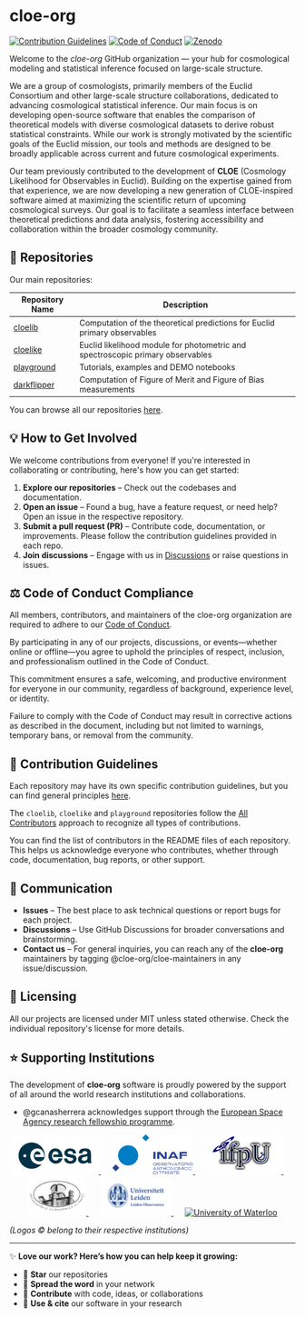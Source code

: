 # cloe-org

[![Contribution Guidelines](https://img.shields.io/badge/cloeorg-Collaboration_Guidelines-royalblue?link=https://github.com/cloe-org/.github/tree/main/colprac)](https://github.com/cloe-org/.github/tree/main/colprac) 
[![Code of Conduct](https://img.shields.io/badge/cloeorg-Code_of_Conduct-royalblue?link=https://github.com/cloe-org/.github/blob/1-include-code-of-conduct-in-readme/conduct/CODE_OF_CONDUCT.md)](https://github.com/cloe-org/.github/blob/1-include-code-of-conduct-in-readme/conduct/CODE_OF_CONDUCT.md)
[![Zenodo](https://img.shields.io/badge/Zenodo-cloe--org-brightgreen.svg)](https://zenodo.org/communities/cloe-org/)

Welcome to the *cloe-org* GitHub organization — your hub for cosmological modeling and statistical inference focused on large-scale structure.

We are a group of cosmologists, primarily members of the Euclid Consortium and other large-scale structure collaborations, dedicated to advancing cosmological statistical inference. Our main focus is on developing open-source software that enables the comparison of theoretical models with diverse cosmological datasets to derive robust statistical constraints. While our work is strongly motivated by the scientific goals of the Euclid mission, our tools and methods are designed to be broadly applicable across current and future cosmological experiments.

Our team previously contributed to the development of **CLOE** (Cosmology Likelihood for Observables in Euclid). Building on the expertise gained from that experience, we are now developing a new generation of CLOE-inspired software aimed at maximizing the scientific return of upcoming cosmological surveys. Our goal is to facilitate a seamless interface between theoretical predictions and data analysis, fostering accessibility and collaboration within the broader cosmology community.

## 📂 Repositories

Our main repositories:

| Repository Name | Description |
|-----------------|-------------|
| [cloelib](https://github.com/cloe-org/cloelib) | Computation of the theoretical predictions for Euclid primary observables |
| [cloelike](https://github.com/cloe-org/cloelike) | Euclid likelihood module for photometric and spectroscopic primary observables |
| [playground](https://github.com/cloe-org/playground) | Tutorials, examples and DEMO notebooks |
| [darkflipper](https://github.com/cloe-org/darkflipper) | Computation of Figure of Merit and Figure of Bias measurements |

You can browse all our repositories [here](https://github.com/orgs/cloe-org/repositories).

## 💡 How to Get Involved

We welcome contributions from everyone! If you're interested in collaborating or contributing, here's how you can get started:

1. **Explore our repositories** – Check out the codebases and documentation.
2. **Open an issue** – Found a bug, have a feature request, or need help? Open an issue in the respective repository.
3. **Submit a pull request (PR)** – Contribute code, documentation, or improvements. Please follow the contribution guidelines provided in each repo.
4. **Join discussions** – Engage with us in [Discussions](https://github.com/orgs/cloe-org/discussions) or raise questions in issues.

## ⚖️ Code of Conduct Compliance

All members, contributors, and maintainers of the cloe-org organization are required to adhere to our [Code of Conduct](https://github.com/cloe-org/.github/blob/1-include-code-of-conduct-in-readme/conduct/CODE_OF_CONDUCT.md).

By participating in any of our projects, discussions, or events—whether online or offline—you agree to uphold the principles of respect, inclusion, and professionalism outlined in the Code of Conduct.

This commitment ensures a safe, welcoming, and productive environment for everyone in our community, regardless of background, experience level, or identity.

Failure to comply with the Code of Conduct may result in corrective actions as described in the document, including but not limited to warnings, temporary bans, or removal from the community.


## 🤝 Contribution Guidelines

Each repository may have its own specific contribution guidelines, but you can find general principles [here](https://github.com/cloe-org/.github/tree/main/colprac).

The `cloelib`, `cloelike` and `playground` repositories follow the [All Contributors](https://allcontributors.org/) approach to recognize all types of contributions.

You can find the list of contributors in the README files of each repository. This helps us acknowledge everyone who contributes, whether through code, documentation, bug reports, or other support.

## 💬 Communication

- **Issues** – The best place to ask technical questions or report bugs for each project.
- **Discussions** – Use GitHub Discussions for broader conversations and brainstorming.
- **Contact us** – For general inquiries, you can reach any of the **cloe-org** maintainers by tagging @cloe-org/cloe-maintainers in any issue/discussion.

## 📜 Licensing

All our projects are licensed under MIT unless stated otherwise. Check the individual repository's license for more details.

## ⭐ Supporting Institutions  

The development of **cloe-org** software is proudly powered by the support of all around the world research institutions and collaborations.

- @gcanasherrera acknowledges support through the [European Space Agency research fellowship programme](https://www.cosmos.esa.int/web/space-science-faculty/opportunities/research-fellowships).

<p align="center">
  <a href="http://www.esa.int/en">
    <img src="logos/ESA_logo.png" alt="ESA" height="70">
  </a>
  &nbsp;&nbsp;&nbsp;&nbsp;
  <a href="http://www.inaf.it/en">
    <img src="logos/INAF.png" alt="INAF" height="70">
  </a>
  &nbsp;&nbsp;&nbsp;&nbsp;
  <a href="http://www.ifpu.it">
    <img src="logos/IFPU.png" alt="IFPU" height="70">
  </a>
  &nbsp;&nbsp;&nbsp;&nbsp;
  <a href="http://www.inaf.it/en">
    <img src="logos/observatorioastronomicodibrera.png" alt="Observatorio Astronomico di Brera" height="70">
  </a>
  &nbsp;&nbsp;&nbsp;&nbsp;
  <a href="https://www.universiteitleiden.nl/en/science/astronomy">
    <img src="logos/logo-univ-leidenobservatory.png" alt="Leiden Observatory" height="70">
  </a>
  &nbsp;&nbsp;&nbsp;&nbsp;
  <a href="https://uwaterloo.ca/astrophysics-centre/">
    <img src="logos/universityofwaterloo_logo_horiz_rgb_1.jpg" alt="University of Waterloo" height="70">
  </a>
</p>

*(Logos © belong to their respective institutions)* 

---

✨ **Love our work? Here’s how you can help keep it growing:**  
- 🌟 **Star** our repositories  
- 💬 **Spread the word** in your network  
- 🚀 **Contribute** with code, ideas, or collaborations  
- 📖 **Use & cite** our software in your research  

